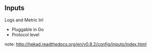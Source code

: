 ##  Inputs

Logs and Metric In!

- Pluggable in Go
- Protocol level

note:
   http://hekad.readthedocs.org/en/v0.8.2/config/inputs/index.html
